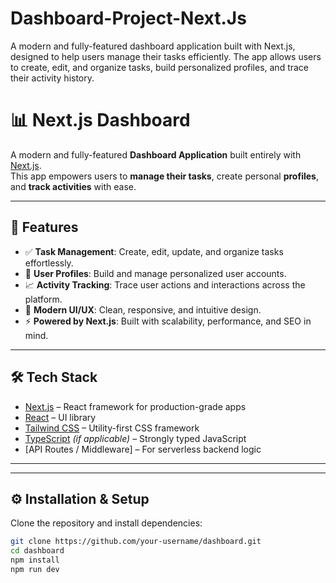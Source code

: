 # Dashboard-Project-Next.Js
A modern and fully-featured dashboard application built with Next.js, designed to help users manage their tasks efficiently. The app allows users to create, edit, and organize tasks, build personalized profiles, and trace their activity history.

# 📊 Next.js Dashboard

A modern and fully-featured **Dashboard Application** built entirely with [Next.js](https://nextjs.org/).  
This app empowers users to **manage their tasks**, create personal **profiles**, and **track activities** with ease.

---

## 🚀 Features
- ✅ **Task Management**: Create, edit, update, and organize tasks effortlessly.  
- 👤 **User Profiles**: Build and manage personalized user accounts.  
- 📈 **Activity Tracking**: Trace user actions and interactions across the platform.  
- 🎨 **Modern UI/UX**: Clean, responsive, and intuitive design.  
- ⚡ **Powered by Next.js**: Built with scalability, performance, and SEO in mind.  

---

## 🛠️ Tech Stack
- [Next.js](https://nextjs.org/) – React framework for production-grade apps  
- [React](https://react.dev/) – UI library  
- [Tailwind CSS](https://tailwindcss.com/) – Utility-first CSS framework  
- [TypeScript](https://www.typescriptlang.org/) *(if applicable)* – Strongly typed JavaScript  
- [API Routes / Middleware] – For serverless backend logic  

---

---

## ⚙️ Installation & Setup
Clone the repository and install dependencies:

```bash
git clone https://github.com/your-username/dashboard.git
cd dashboard
npm install
npm run dev
